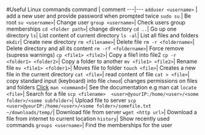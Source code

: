 #Useful Linux commands
command | comment
---|---
```adduser <username>``` | add a new user and provide password when prompted twice
```sudo su``` | Be root
```su <username>```| Change user
```group <username>```| Check users group memberships
```cd <folder path>```| change directory
```cd ..```| Go up one directory
```ls```| List content of current directory
```ls -al```| List all files and folders
```mkdir```| Create new directory
```rm <filename>```| Delete file
```rm -r <foldername>```| Delete directory and all its content
```rm -rf <foldername>```| Force remove (supress warnings)
```cp <file1> <file2>```| Copy a file1 into file2
```cp -r <folder1> <folder2>```| Copy a folder to another
```mv <file1> <file2>```| Rename file
```mv <file1> <folder1>```| Moves file to folder
```touch <file>```| Creates a new file in the current directory
```cat <file>```| read content of file
```cat > <file>```| copy standard input (keyboard) into file
```chmod```| changes permissions on files and folders [Click](http://www.computerhope.com/unix/uchmod.htm)
```man <command>```| See the documentation e.g man cat
```locate <file>```| Search for a file
```scp <filename>  <user>@yourIP:/home/<user>/<some folder>/<some subfolder>```| Upload file to server
```scp <user>@yourIP:/home/<user>/<some folder>/somefile.txt ~/downloads/temp/```| Download file from server
```wget <http url>```| Download a file from internet to current location
```history```| Show recently used commands
```groups <username>```| Find the memberships for the user
